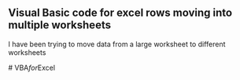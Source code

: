 ## Visual Basic code for excel rows moving into multiple worksheets 

I have been trying to move data from a large worksheet to different worksheets


#   V B A _ f o r _ E x c e l  
 